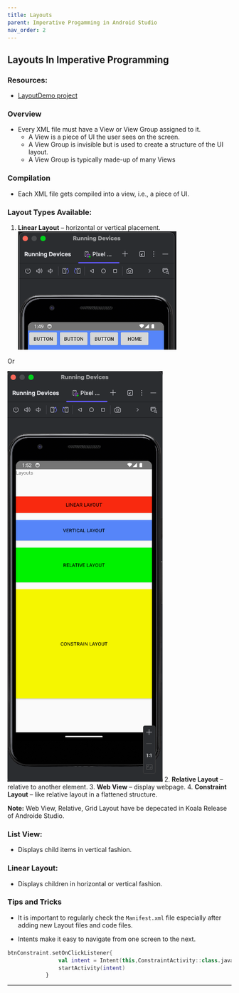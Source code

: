 ```yaml
---
title: Layouts 
parent: Imperative Progamming in Android Studio
nav_order: 2
---
```


## Layouts In Imperative Programming

### Resources:
- [LayoutDemo project](https://github.com/Mbialowas10/LayoutDemo2024)

### Overview
- Every XML file must have a View or View Group assigned to it.
  - A View is a piece of UI the user sees on the screen.
  - A View Group is invisible but is used to create a structure of the UI layout.
  - A View Group is typically made-up of many Views

### Compilation
- Each XML file gets compiled into a view, i.e., a piece of UI.

### Layout Types Available:
1. **Linear Layout** – horizontal or vertical placement.
![Linear (Horizontal) Layout Display](img/linear_layout.png)

Or

![Linear (Vertical) Layout Display](img/vertical_layout.png)
2. **Relative Layout** – relative to another element.
3. **Web View** – display webpage.
4. **Constraint Layout** – like relative layout in a flattened structure.

**Note:** Web View, Relative, Grid Layout have be depecated in Koala Release of Androide Studio.

### List View:
- Displays child items in vertical fashion.

### Linear Layout:
- Displays children in horizontal or vertical fashion.

### Tips and Tricks
  
- It is important to regularly check the `Manifest.xml` file especially 
after adding new Layout files and code files.

- Intents make it easy to navigate from one screen to the next.
```kotlin
btnConstraint.setOnClickListener{
                val intent = Intent(this,ConstraintActivity::class.java)
                startActivity(intent)
            }
```

---

